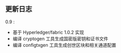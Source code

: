 ## 更新日志

0.9 :
- 基于 Hyperledger/fabric 1.0.2 实现
- 编译 cryptogen 工具生成国密版密钥和证书文件
- 编译 configtxgen 工具生成创世区块和相关通道配置
